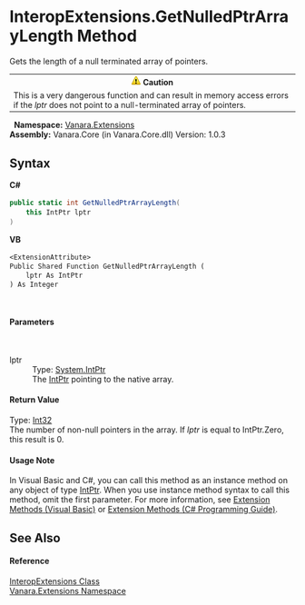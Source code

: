 # InteropExtensions.GetNulledPtrArrayLength Method 
 

Gets the length of a null terminated array of pointers.
&nbsp;<table><tr><th>![Caution](media/AlertCaution.png) Caution</th></tr><tr><td>This is a very dangerous function and can result in memory access errors if the *lptr* does not point to a null-terminated array of pointers.</td></tr></table>&nbsp;
**Namespace:**&nbsp;<a href="9abe54ff-18ce-e333-beed-30e855655381">Vanara.Extensions</a><br />**Assembly:**&nbsp;Vanara.Core (in Vanara.Core.dll) Version: 1.0.3

## Syntax

**C#**<br />
``` C#
public static int GetNulledPtrArrayLength(
	this IntPtr lptr
)
```

**VB**<br />
``` VB
<ExtensionAttribute>
Public Shared Function GetNulledPtrArrayLength ( 
	lptr As IntPtr
) As Integer
```

<br />

#### Parameters
&nbsp;<dl><dt>lptr</dt><dd>Type: <a href="http://msdn2.microsoft.com/en-us/library/5he14kz8" target="_blank">System.IntPtr</a><br />The <a href="http://msdn2.microsoft.com/en-us/library/5he14kz8" target="_blank">IntPtr</a> pointing to the native array.</dd></dl>

#### Return Value
Type: <a href="http://msdn2.microsoft.com/en-us/library/td2s409d" target="_blank">Int32</a><br />The number of non-null pointers in the array. If *lptr* is equal to IntPtr.Zero, this result is 0.

#### Usage Note
In Visual Basic and C#, you can call this method as an instance method on any object of type <a href="http://msdn2.microsoft.com/en-us/library/5he14kz8" target="_blank">IntPtr</a>. When you use instance method syntax to call this method, omit the first parameter. For more information, see <a href="http://msdn.microsoft.com/en-us/library/bb384936.aspx">Extension Methods (Visual Basic)</a> or <a href="http://msdn.microsoft.com/en-us/library/bb383977.aspx">Extension Methods (C# Programming Guide)</a>.

## See Also


#### Reference
<a href="fa16fdf1-0da9-374d-b48d-5517895097b7">InteropExtensions Class</a><br /><a href="9abe54ff-18ce-e333-beed-30e855655381">Vanara.Extensions Namespace</a><br />